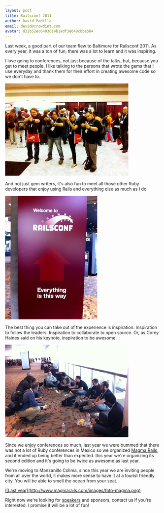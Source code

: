 ```yaml
---
layout: post
title: Railsconf 2011
author: David Padilla
email: david@crowdint.com
avatar: d32b52ec6403614b1adf3e648cbbe584
---
```


Last week, a good part of our team flew to Baltimore for Railsconf 2011. As
every year, it was a ton of fun, there was a lot to learn and it was inspiring.

I love going to conferences, not just because of the talks, but, because you
get to meet people. I like talking to the persons that wrote the gems that
I use everyday and thank them for their effort in creating awesome code so
we don't have to.

![The Crowd Interactive team](/images/2011/05/24/guns.jpg)

And not just gem writers, it's also fun to meet all those other Ruby
developers that enjoy using Rails and everything else as much as I do.

![The sign](/images/2011/05/24/sign.jpg)

The best thing you can take out of the experience is inspiration.
Inspiration to follow the leaders. Inspiration to collaborate to open
source. Or, as Corey Haines said on his keynote, inspiration to be awesome.

![Friends at Railsconf](/images/2011/05/24/friends.jpg)

Since we enjoy conferences so much, last year we were bummed that there was not
a lot of Ruby conferences in Mexico so we organized
[Magma Rails](http://www.magmarails.com), and it ended
up being better than expected. this year we're organizing its second edition
and it's going to be twice as awesome as last year.

We're moving to Manzanillo Colima, since this year we are inviting people
from all over the world, it makes more sense to have it at a tourist friendly
city. You will be able to smell the ocean from your seat.

<a href="http://www.magmarails.com">
![Last year](http://www.magmarails.com/images/foto-magma.png)
</a>

Right now we're looking for [speakers](http://www.magmarails.com/callforpapers)
and sponsors, contact us if you're interested. I promise it will be a lot of fun!

